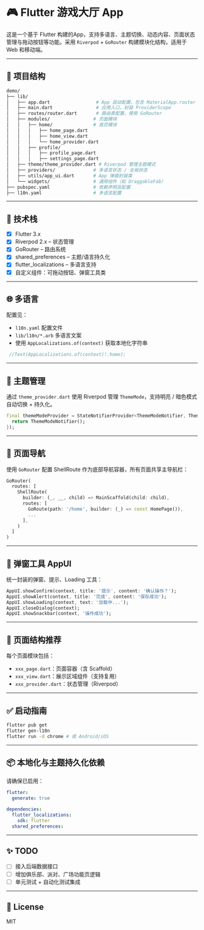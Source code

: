 
# 🎮 Flutter 游戏大厅 App

这是一个基于 Flutter 构建的App，支持多语言、主题切换、动态内容、页面状态管理与拖动按钮等功能。采用 `Riverpod` + `GoRouter` 构建模块化结构，适用于 Web 和移动端。

---

## 📁 项目结构

```bash
demo/
├── lib/
│   ├── app.dart                 # App 启动配置，包含 MaterialApp.router
│   ├── main.dart                # 应用入口，封装 ProviderScope
│   ├── routes/router.dart       # 路由表配置，使用 GoRouter
│   ├── modules/                # 页面模块
│   │   ├── home/               # 首页模块
│   │   │   ├── home_page.dart
│   │   │   ├── home_view.dart
│   │   │   └── home_provider.dart
│   │   ├── profile/
│   │   │   ├── profile_page.dart
│   │   │   ├── settings_page.dart
│   ├── theme/theme_provider.dart # Riverpod 管理主题模式
│   ├── providers/              # 多语言状态 / 全局状态
│   ├── utils/app_ui.dart       # App 弹窗封装类
│   └── widgets/                # 通用组件（如 DraggableFab）
├── pubspec.yaml                # 依赖声明及配置
├── l10n.yaml                   # 多语言配置
```

---

## 🚀 技术栈

- [x] Flutter 3.x
- [x] Riverpod 2.x – 状态管理
- [x] GoRouter – 路由系统
- [x] shared_preferences – 主题/语言持久化
- [x] flutter_localizations – 多语言支持
- [x] 自定义组件：可拖动按钮、弹窗工具类

---

## 🌐 多语言

配置见：
- `l10n.yaml` 配置文件
- `lib/l10n/*.arb` 多语言文案
- 使用 `AppLocalizations.of(context)` 获取本地化字符串

```dart
 //Text(AppLocalizations.of(context)!.home);
```

---

## 🎨 主题管理

通过 `theme_provider.dart` 使用 Riverpod 管理 `ThemeMode`，支持明亮 / 暗色模式自动切换 + 持久化。

```dart
final themeModeProvider = StateNotifierProvider<ThemeModeNotifier, ThemeMode>((ref) {
  return ThemeModeNotifier();
});
```

---

## 🧭 页面导航

使用 `GoRouter` 配置 ShellRoute 作为底部导航容器，所有页面共享主导航栏：

```dart
GoRouter(
  routes: [
    ShellRoute(
      builder: (_, __, child) => MainScaffold(child: child),
      routes: [
        GoRoute(path: '/home', builder: (_) => const HomePage()),
        ...
      ],
    )
  ]
)
```

---

## 🧩 弹窗工具 AppUI

统一封装的弹窗、提示、Loading 工具：

```dart
AppUI.showConfirm(context, title: '提示', content: '确认操作？');
AppUI.showAlert(context, title: '完成', content: '保存成功');
AppUI.showLoading(context, text: '加载中...');
AppUI.closeDialog(context);
AppUI.showSnackbar(context, '操作成功');
```

---

## 🧪 页面结构推荐

每个页面模块包括：

- `xxx_page.dart`：页面容器（含 Scaffold）
- `xxx_view.dart`：展示区域组件（支持复用）
- `xxx_provider.dart`：状态管理（Riverpod）

---

## ✅ 启动指南

```bash
flutter pub get
flutter gen-l10n
flutter run -d chrome # 或 Android/iOS
```

---

## 📦 本地化与主题持久化依赖

请确保已启用：

```yaml
flutter:
  generate: true

dependencies:
  flutter_localizations:
    sdk: flutter
  shared_preferences:
```

---

## ✨ TODO

- [ ] 接入后端数据接口
- [ ] 增加俱乐部、派对、广场功能页逻辑
- [ ] 单元测试 + 自动化测试集成

---

## 📄 License

MIT
